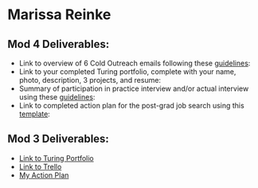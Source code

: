 # Marissa Reinke

## Mod 4 Deliverables:
* Link to overview of 6 Cold Outreach emails following these [guidelines](https://github.com/turingschool/career-development-curriculum/blob/master/module_four/cold_outreach_deliverable_guidelines.md):
* Link to your completed Turing portfolio, complete with your name, photo, description, 3 projects, and resume: 
* Summary of participation in practice interview and/or actual interview using these [guidelines](https://github.com/turingschool/career-development-curriculum/blob/master/module_four/interview_practice_reflection_guidelines.md):
* Link to completed action plan for the post-grad job search using this [template](https://github.com/turingschool/career-development-curriculum/blob/master/module_four/post_grad_plan.md):

## Mod 3 Deliverables:

* [Link to Turing Portfolio](https://www.turing.io/alumni/marissa-reinke)
* [Link to Trello](https://trello.com/b/R9ivGMzp/job-tracker)
* [My Action Plan](https://gist.github.com/marissa27/c1758565c6065520d57fa707e16459f2)
